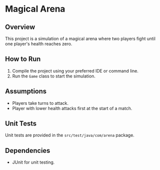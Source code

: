 # Magical Arena

## Overview
This project is a simulation of a magical arena where two players fight until one player's health reaches zero.

## How to Run
1. Compile the project using your preferred IDE or command line.
2. Run the `Game` class to start the simulation.

## Assumptions
- Players take turns to attack.
- Player with lower health attacks first at the start of a match.

## Unit Tests
Unit tests are provided in the `src/test/java/com/arena` package.

## Dependencies
- JUnit for unit testing.
